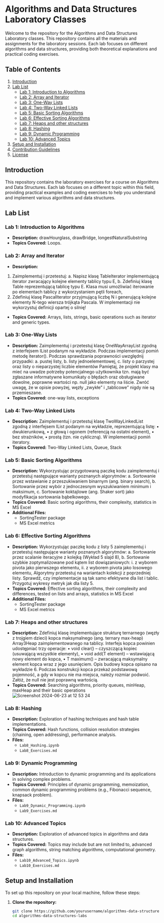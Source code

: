 # Algorithms and Data Structures Laboratory Classes

Welcome to the repository for the Algorithms and Data Structures Laboratory classes. This repository contains all the materials and assignments for the laboratory sessions. Each lab focuses on different algorithms and data structures, providing both theoretical explanations and practical coding exercises.

## Table of Contents

1. [Introduction](#introduction)
2. [Lab List](#lab-list)
    - [Lab 1: Introduction to Algorithms](#lab-1-introduction-to-algorithms)
    - [Lab 2: Array and Iterator](#lab-2-array-and-iterator)
    - [Lab 3: One-Way Lists](#lab-3-one-way-lists)
    - [Lab 4: Two-Way Linked Lists](#lab-4-two-way-linked-lists)
    - [Lab 5: Basic Sorting Algorithms](#lab-5-basic-sorting-algorithms)
    - [Lab 6: Effective Sorting Algorithms](#lab-6-effective-sorting-algorithms)
    - [Lab 7: Heaps and other structures](#lab-7-heaps-and-other-structures)
    - [Lab 8: Hashing](#lab-8-hashing)
    - [Lab 9: Dynamic Programming](#lab-9-dynamic-programming)
    - [Lab 10: Advanced Topics](#lab-10-advanced-topics)
3. [Setup and Installation](#setup-and-installation)
4. [Contribution Guidelines](#contribution-guidelines)
5. [License](#license)

## Introduction

This repository contains the laboratory exercises for a course on Algorithms and Data Structures. Each lab focuses on a different topic within this field, providing practical examples and coding exercises to help you understand and implement various algorithms and data structures.

## Lab List

### Lab 1: Introduction to Algorithms
- **Description:** drawHourglass, drawBridge, longestNaturalSubstring 
- **Topics Covered:** Loops.

### Lab 2: Array and Iterator
- **Description:** 
1. Zaimplementuj i przetestuj:
  a. Napisz klasę TableIterator<E> implementującą iterator zwracający kolejne elementy tablicy typu E,
  b. Zdefiniuj klasę Table<E> reprezentującą tablicę typu E. Klasa musi umożliwiać iterowanie po elementach tablicy z wykorzystaniem pętli foreach,
2. Zdefiniuj klasę PascalIterator przyjmującą liczbę N i generującą kolejne elementy N-tego wiersza trójkąta Pascala. W implementacji nie wykorzystuj definicji opartej o silnię!
- **Topics Covered:** Arrays, lists, strings, basic operations such as iterator and generic types.

### Lab 3: One-Way Lists
- **Description:** Zaimplementuj i przetestuj klasę OneWayArrayList<E> zgodną z interfejsem IList<E> podanym na wykładzie. Podczas implementacji pomiń metodę iterator().
Podczas sprawdzania poprawności uwzględnij przypadki:
a. pustej listy, 
b. listy jednoelementowej,
c. listy o parzystej oraz listy o nieparzystej liczbie elementów
Pamiętaj, że projekt klasy ma mieć na uwadze potrzeby potencjalnego użytkownika tzn. mają być zgłaszane informatywne komunikaty o błędach oraz obsługiwane dowolne, poprawne wartości np. null jako elementy na liście.
Zwróć uwagę, że w opisie powyżej, węzły „zwykłe” i „tablicowe” nigdy nie są przemieszane.
- **Topics Covered:** one-way lists, exceptions

### Lab 4: Two-Way Linked Lists
- **Description:** 
Zaimplementuj i przetestuj klasę TwoWayLinkedList<E> zgodną z interfejsem IList<E> podanym na wykładzie, reprezentującą listę:
• dwukierunkową,
• z głową i ogonem (referencją na ostatni element),
• bez strażników,
• prostą (tzn. nie cykliczną).
W implementacji pomiń iteratory.
- **Topics Covered:** Two-Way Linked Lists, Queue, Stack

### Lab 5: Basic Sorting Algorithms
- **Description:** 
Wykorzystując przygotowaną paczkę kodu zaimplementuj i przetestuj następujące warianty poznanych algorytmów:
a. Sortowanie przez wstawianie z przeszukiwaniem binarnym (ang. binary search),
b. Sortowanie przez wybór z jednoczesnym wyszukiwaniem minimum i maksimum,
c. Sortowanie koktajlowe (ang. Shaker sort) jako modyfikacja sortowania bąbelkowego.
- **Topics Covered:** Basic sorting algorithms, their complexity, statistics in MS Excel
- **Additional Files:**
  - SortingTester package
  - MS Excel metrics
    
### Lab 6: Effective Sorting Algorithms
- **Description:** 
Wykorzystując paczkę kodu z listy 5 zaimplementuj i przetestuj następujące warianty poznanych algorytmów:
a. Sortowanie przez scalanie iteracyjne z kolejką (Wykład 5 slajd 8),
b. Sortowanie szybkie zoptymalizowane pod kątem list dowiązaniowych:
  i. z wyborem pivota jako pierwszego elementu,
  ii. z wyborem pivota jako losowego elementu,
Algorytmy przetestuj na wariantach kolekcji z poprzedniej listy. Sprawdź, czy implementacje są tak samo efektywne dla list i tablic. Przygotuj wykresy metryk jak dla listy 5.
- **Topics Covered:** Effective sorting algorithms, their complexity and differences, tested on lists and arrays, statistics in MS Excel
- **Additional Files:**
  - SortingTester package
  - MS Excel metrics

### Lab 7: Heaps and other structures
- **Description:** 
Zdefiniuj klasę implementujące strukturę ternarnego (węzły z trojgiem dzieci) kopca maksymalnego (ang. ternary max-heap) Array3Heap<T> zaimplementowanego na tablicy.
Interfejs kopca powinien udostępniać trzy operacje:
• void clear() – czyszczącą kopiec (usuwającą wszystkie elementy),
• void add(T element) – wstawiającą nowy element do kopca,
• T maximum() – zwracającą maksymalny element kopca wraz z jego usunięciem.
Opis budowy kopca opisano na wykładzie 6.
Podczas konstrukcji kopca przekaż podstawową pojemność, a gdy w kopcu nie ma miejsca, należy rozmiar podwoić. Załóż, że null nie jest poprawną wartością.
- **Topics Covered:** Searching algorithms, priority queues, minHeap, maxHeap and their basic operations
![Screenshot 2024-06-23 at 12 53 24](https://github.com/AlinaLenart/AiSD_Lab/assets/147208016/da72b025-ead2-40ae-a737-3022d3323f37)


### Lab 8: Hashing
- **Description:** Exploration of hashing techniques and hash table implementations.
- **Topics Covered:** Hash functions, collision resolution strategies (chaining, open addressing), performance analysis.
- **Files:**
  - `Lab8_Hashing.ipynb`
  - `Lab8_Exercises.md`

### Lab 9: Dynamic Programming
- **Description:** Introduction to dynamic programming and its applications in solving complex problems.
- **Topics Covered:** Principles of dynamic programming, memoization, common dynamic programming problems (e.g., Fibonacci sequence, knapsack problem).
- **Files:**
  - `Lab9_Dynamic_Programming.ipynb`
  - `Lab9_Exercises.md`

### Lab 10: Advanced Topics
- **Description:** Exploration of advanced topics in algorithms and data structures.
- **Topics Covered:** Topics may include but are not limited to, advanced graph algorithms, string matching algorithms, computational geometry.
- **Files:**
  - `Lab10_Advanced_Topics.ipynb`
  - `Lab10_Exercises.md`

## Setup and Installation

To set up this repository on your local machine, follow these steps:

1. **Clone the repository:**
   ```bash
   git clone https://github.com/yourusername/algorithms-data-structures-labs.git
   cd algorithms-data-structures-labs
